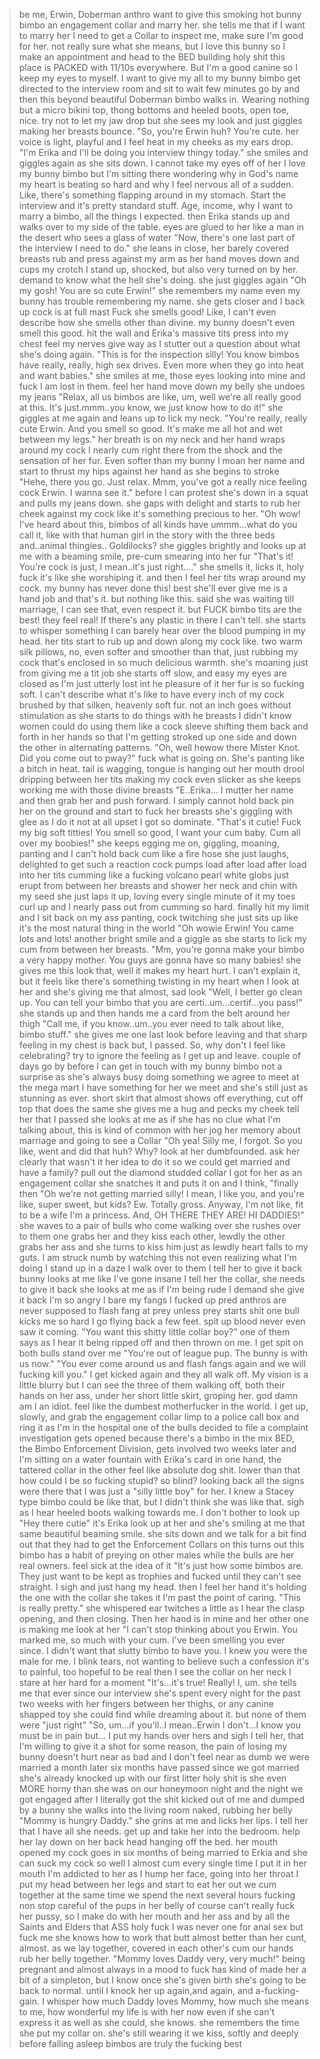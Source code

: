 >be me, Erwin, Doberman anthro
>want to give this smoking hot bunny bimbo an engagement collar and marry her.
>she tells me that if I want to marry her I need to get a Collar to inspect me, make sure I'm good for her.
>not really sure what she means, but I love this bunny so I make an appointment and head to the BED building
>holy shit this place is PACKED with 11/10s everywhere. But I'm a good canine so I keep my eyes to myself. I want to give my all to my bunny bimbo
>get directed to the interview room and sit to wait
>few minutes go by and then this beyond beautiful Doberman bimbo walks in. 
>Wearing nothing but a micro bikini top, thong bottoms and heeled boots, open toe, nice.
>try not to let my jaw drop but she sees my look and just giggles making her breasts bounce.
"So, you're Erwin huh? You're cute.
>her voice is light, playful and I feel heat in my cheeks as my ears drop.
"I'm Erika and I'll be doing you interview thingy today."
>she smiles and giggles again as she sits down. 
>I cannot take my eyes off of her
>I love my bunny bimbo but I'm sitting there wondering why in God's name my heart is beating so hard and why I feel nervous all of a sudden. Like, there's something flapping around in my stomach.
>Start the interview and it's pretty standard stuff.
>Age, income, why I want to marry a bimbo, all the things I expected.
>then Erika stands up and walks over to my side of the table.
>eyes are glued to her like a man in the desert who sees a glass of water
"Now, there's one last part of the interview I need to do."
>she leans in close, her barely covered breasts rub and press against my arm as her hand moves down and cups my crotch
>I stand up, shocked, but also very turned on by her.
>demand to know what the hell she's doing.
>she just giggles again
"Oh my gosh! You are so cute Erwin!"
>she remembers my name
>even my bunny has trouble remembering my name.
>she gets closer and I back up
>cock is at full mast
>Fuck she smells good! Like, I can't even describe how she smells other than divine. 
>my bunny doesn't even smell this good.
>hit the wall and Erika's massive tits press into my chest
>feel my nerves give way as I stutter out a question about what she's doing again.
"This is for the inspection silly! You know bimbos have really, really, high sex drives. Even more when they go into heat and want babies."
>she smiles at me, those eyes looking into mine and fuck I am lost in them.
>feel her hand move down my belly
>she undoes my jeans
"Relax, all us bimbos are like, um, well we're all really good at this. It's just.mmm..you know, we just know how to do it!"
>she giggles at me again and leans up to lick my neck.
"You're really, really cute Erwin. And you smell so good. It's make me all hot and wet between my legs."
>her breath is on my neck and her hand wraps around my cock
>I nearly cum right there from the shock and the sensation of her fur.
>Even softer than my bunny
>I moan her name and start to thrust my hips against her hand as she begins to stroke
"Hehe, there you go. Just relax. Mmm, you've got a really nice feeling cock Erwin. I wanna see it."
>before I can protest she's down in a squat and pulls my jeans down.
>she gaps with delight and starts to rub her cheek against my cock like it's something precious to her.
"Oh wow! I've heard about this, bimbos of all kinds have ummm...what do you call it, like with that human girl in the story with the three beds and..animal thingies..
>Goldilocks?
>she giggles brightly and looks up at me with a beaming smile, pre-cum smearing into her fur
"That's it! You're cock is just, I mean..it's just right...."
>she smells it, licks it, holy fuck it's like she worshiping it.
>and then I feel her tits wrap around my cock.
>my bunny has never done this!
>best she'll ever give me is a hand job and that's it.
>but nothing like this.
>said she was waiting till marriage, I can see that, even respect it.
>but FUCK bimbo tits are the best!
>they feel real! If there's any plastic in there I can't tell.
>she starts to whisper something I can barely hear over the blood pumping in my head.
>her tits start to rub up and down along my cock
>like. two warm silk pillows, no, even softer and smoother than that, just rubbing my cock that's enclosed in so much delicious warmth.
>she's moaning just from giving me a tit job
>she starts off slow, and easy
>my eyes are closed as I'm just utterly lost int he pleasure of it
>her fur is so fucking soft. I can't describe what it's like to have every inch of my cock brushed by that silken, heavenly soft fur.
>not an inch goes without stimulation as she starts to do things with he breasts I didn't know women could do
>using them like a cock sleeve
>shifting them back and forth in her hands so that I'm getting stroked up one side and down the other in alternating patterns.
"Oh, well hewow there Mister Knot. Did you come out to pway?"
>fuck what is going on. She's panting like a bitch in heat.
>tail is wagging, tongue is hanging out her mouth
>drool dripping between her tits making my cock even slicker as she keeps working me with those divine breasts
>"E..Erika...
>I mutter her name and then grab her and push forward.
>I simply cannot hold back
>pin her on the ground and start to fuck her breasts
>she's giggling with glee as I do it not at all upset I got so dominate.
"That's it cutie! Fuck my big soft titties! You smell so good, I want your cum baby. Cum all over my boobies!"
>she keeps egging me on, giggling, moaning, panting and I can't hold back
>cum like a fire hose
>she just laughs, delighted to get such a reaction
>cock pumps load after load after load into her tits
>cumming like a fucking volcano
>pearl white globs just erupt from between her breasts and shower her neck and chin with my seed
>she just laps it up, loving every single minute of it
>my toes curl up and I nearly pass out from cumming so hard.
>finally hit my limit and I sit back on my ass panting, cock twitching
>she just sits up like it's the most natural thing in the world
"Oh wowie Erwin! You came lots and lots!
>another bright smile and a giggle as she starts to lick my cum from between her breasts.
"Mm, you're gonna make your bimbo a very happy mother. You guys are gonna have so many babies!
>she gives me this look that, well it makes my heart hurt.
>I can't explain it, but it feels like there's something twisting in my heart when I look at her and she's giving me that almost, sad look
"Well, I better go clean up. You can tell your bimbo that you are certi..um...certif...you pass!"
>she stands up and then hands me a card from the belt around her thigh
"Call me, if you know..um..you ever need to talk about like, bimbo stuff."
>she gives me one last look before leaving and that sharp feeling in my chest is back
>but, I passed. So, why don't I feel like celebrating?
>try to ignore the feeling as I get up and leave.
>couple of days go by before I can get in touch with my bunny bimbo
>not a surprise as she's always busy doing something
>we agree to meet at the mega mart
>I have something for her
>we meet and she's still just as stunning as ever.
>short skirt that almost shows off everything, cut off top that does the same
>she gives me a hug and pecks my cheek
>tell her that I passed
>she looks at me as if she has no clue what I'm talking about, this is kind of common with her
>jog her memory about marriage and going to see a Collar
"Oh yea! Silly me, I forgot. So you like, went and did that huh? Why?
>look at her dumbfounded.
>ask her clearly that wasn't it her idea to do it so we could get married and have a family?
>pull out the diamond studded collar I got for her as an engagement collar
>she snatches it and puts it on and I think, "finally
>then
"Oh we're not getting married silly! I mean, I like you, and you're like, super sweet, but kids? Ew. Totally gross. Anyway, I'm not like, fit to be a wife I'm a princess. And, OH THERE THEY ARE! HI DADDIES!"
>she waves to a pair of bulls who come walking over
>she rushes over to them
>one grabs her and they kiss each other, lewdly
>the other grabs her ass and she turns to kiss him just as lewdly
>heart falls to my guts.
>I am struck numb by watching this
>not even realizing what I'm doing I stand up
>in a daze I walk over to them
>I tell her to give it back
>bunny looks at me like I've gone insane
>I tell her the collar, she needs to give it back
>she looks at me as if I'm being rude
>I demand she give it back
>I'm so angry I bare my fangs
>I fucked up
>pred anthros are never supposed to flash fang at prey unless prey starts shit
>one bull kicks me so hard I go flying back a few feet.
>spit up blood
>never even saw it coming.
"You want this shitty little collar boy?"
>one of them says as I hear it being ripped off and then thrown on me.
>I get spit on
>both bulls stand over me
"You're out of league pup. The bunny is with us now."
"You ever come around us and flash fangs again and we will fucking kill you."
>I get kicked again and they all walk off.
>My vision is a little blurry but I can see the three of them walking off, both their hands on her ass, under her short little skirt, groping her.
>god damn am I an idiot.
>feel like the dumbest motherfucker in the world.
>I get up, slowly, and grab the engagement collar
>limp to a police call box and ring it
>as I'm in the hospital one of the bulls decided to file a complaint
>investigation gets opened
>because there's a bimbo in the mix BED, the Bimbo Enforcement Division, gets involved
>two weeks later and I'm sitting on a water fountain with Erika's card in one hand, the tattered collar in the other
>feel like absolute dog shit.
>lower than that
>how could I be so fucking stupid?
>so blind?
>looking back all the signs were there that I was just a "silly little boy" for her.
>I knew a Stacey type bimbo could be like that, but I didn't think she was like that.
>sigh as I hear heeled boots walking towards me.
>I don't bother to look up
"Hey there cutie"
>it's Erika
>look up at her and she's smiling at me
>that same beautiful beaming smile.
 >she sits down and we talk for a bit
>find out that they had to get the Enforcement Collars on this
>turns out this bimbo has a habit of preying on other males while the bulls are her real owners.
>feel sick at the idea of it
"It's just how some bimbos are. They just want to be kept as trophies and fucked until they can't see straight.
>I sigh and just hang my head.
>then I feel her hand
>it's holding the one with the collar
>she takes it
>I'm past the point of caring.
"This is really pretty."
>she whispered
>ear twitches a little as I hear the clasp opening, and then closing. Then her hand is in mine and her other one is making me look at her
"I can't stop thinking about you Erwin. You marked me, so much with your cum. I've been smelling you ever since. I didn't want that slutty bimbo to have you. I knew you were the male for me.
>I blink tears, not wanting to believe such a confession
>it's to painful, too hopeful to be real
>then I see the collar on her neck
>I stare at her hard for a moment
"It's...it's true! Really! I, um.
>she tells me that ever since our interview she's spent every night for the past two weeks with her fingers between her thighs, or any canine shapped toy she could find while dreaming about it.
>but none of them were "just right"
"So, um...if you'll..I mean..Erwin I don't...I know you must be in pain but...
>I put my hands over hers and sigh
>I tell her, that I'm willing to give it a shot
>for some reason, the pain of losing my bunny doesn't hurt near as bad and I don't feel near as dumb
>we were married a month later 
 >six months have passed since we got married
>she's already knocked up with our first litter
>holy shit is she even MORE horny than she was on our honeymoon night
>and the night we got engaged after I literally got the shit kicked out of me and dumped by a bunny
>she walks into the living room naked, rubbing her belly
"Mommy is hungry Daddy."
>she grins at me and licks her lips.
>I tell her that I have all she needs.
>get up and take her into the bedroom.
>help her lay down on her back
>head hanging off the bed.
>her mouth opened
>my cock goes in
>six months of being married to Erkia and she can suck my cock so well I almost cum every single time I put it in her mouth
>I'm addicted to her
>as I hump her face, going into her throat I put my head between her legs and start to eat her out
>we cum together at the same time
>we spend the next several hours fucking non stop
>careful of the pups in her belly of course
>can't really fuck her pussy, so I make do with her mouth and her ass
>and by all the Saints and Elders that ASS
>holy fuck I was never one for anal sex but fuck me she knows how to work that butt
>almost better than her cunt, almost.
>as we lay together, covered in each other's cum our hands rub her belly together.
"Mommy loves Daddy very, very much!"
>being pregnant and almost always in a mood to fuck has kind of made her a bit of a simpleton, but I know once she's given birth she's going to be back to normal.
>until I knock her up again,and again, and a-fucking-gain.
>I whisper how much Daddy loves Mommy, how much she means to me, how wonderful my life is with her now
>even if she can't express it as well as she could, she knows.
>she remembers the time she put my collar on.
>she's still wearing it
>we kiss, softly and deeply before falling asleep
>bimbos are truly the fucking best